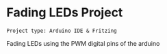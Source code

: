 # Fading LEDs Project
	Project type: Arduino IDE & Fritzing

 Fading LEDs using the PWM digital pins of the arduino 
